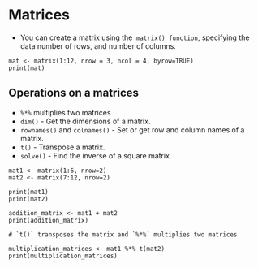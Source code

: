 # Matrices

- You can create a matrix using the` matrix() function`, specifying the data number of rows, and number of columns.

```
mat <- matrix(1:12, nrow = 3, ncol = 4, byrow=TRUE)
print(mat)

```


## Operations on a matrices

- `%*%` multiplies two matrices
-  `dim()` - Get the dimensions of a matrix.
-  `rownames()` and `colnames()` - Set or get row and column names of a matrix.
-  `t()` - Transpose a matrix.
-  `solve()` - Find the inverse of a square matrix.


```
mat1 <- matrix(1:6, nrow=2)
mat2 <- matrix(7:12, nrow=2)

print(mat1)
print(mat2)

addition_matrix <- mat1 + mat2
print(addition_matrix)

# `t()` transposes the matrix and `%*%` multiplies two matrices

multiplication_matrices <- mat1 %*% t(mat2)
print(multiplication_matrices)

```

